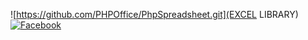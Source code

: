 ![https://github.com/PHPOffice/PhpSpreadsheet.git](EXCEL LIBRARY)
[![Facebook](https://img.shields.io/badge/Facebook-1877F2?style=for-the-badge&logo=facebook&logoColor=white)](https://www.facebook.com/yeh.hendra)
